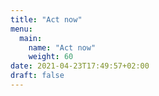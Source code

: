 ```yaml
---
title: "Act now"
menu:
  main:
    name: "Act now"
    weight: 60
date: 2021-04-23T17:49:57+02:00
draft: false
---
```


